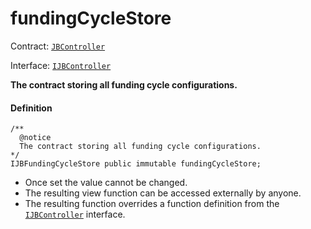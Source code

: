 # fundingCycleStore

Contract: [`JBController`](/dev/api/contracts/jbdirectory/README.md)​‌

Interface: [`IJBController`](/dev/api/interfaces/ijbcontroller.md)

**The contract storing all funding cycle configurations.**

#### Definition

```
/**
  @notice
  The contract storing all funding cycle configurations.
*/
IJBFundingCycleStore public immutable fundingCycleStore;
```

- Once set the value cannot be changed.
- The resulting view function can be accessed externally by anyone.
- The resulting function overrides a function definition from the [`IJBController`](/dev/api/interfaces/ijbcontroller.md) interface.
